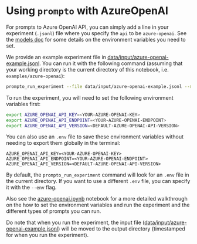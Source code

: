 # Using `prompto` with AzureOpenAI

For prompts to Azure OpenAI API, you can simply add a line in your experiment (`.jsonl`) file where you specify the `api` to be `azure-openai`. See the [models doc](./../../docs/azure_openai.md) for some details on the environment variables you need to set.

We provide an example experiment file in [data/input/azure-openai-example.jsonl](./data/input/azure-openai-example.jsonl). You can run it with the following command (assuming that your working directory is the current directory of this notebook, i.e. `examples/azure-openai`):
```bash
prompto_run_experiment --file data/input/azure-openai-example.jsonl --max_queries 30
```

To run the experiment, you will need to set the following environment variables first:
```bash
export AZURE_OPENAI_API_KEY=<YOUR-AZURE-OPENAI-KEY>
export AZURE_OPENAI_API_ENDPOINT=<YOUR-AZURE-OPENAI-ENDPOINT>
export AZURE_OPENAI_API_VERSION=<DEFAULT-AZURE-OPENAI-API-VERSION>
```

You can also use an `.env` file to save these environment variables without needing to export them globally in the terminal:
```
AZURE_OPENAI_API_KEY=<YOUR-AZURE-OPENAI-KEY>
AZURE_OPENAI_API_ENDPOINT=<YOUR-AZURE-OPENAI-ENDPOINT>
AZURE_OPENAI_API_VERSION=<DEFAULT-AZURE-OPENAI-API-VERSION>
```

By default, the `prompto_run_experiment` command will look for an `.env` file in the current directory. If you want to use a different `.env` file, you can specify it with the `--env` flag.

Also see the [azure-openai.ipynb](./azure-openai.ipynb) notebook for a more detailed walkthrough on the how to set the environment variables and run the experiment and the different types of prompts you can run.

Do note that when you run the experiment, the input file ([data/input/azure-openai-example.jsonl](./data/input/azure-openai-example.jsonl)) will be moved to the output directory (timestamped for when you run the experiment).
